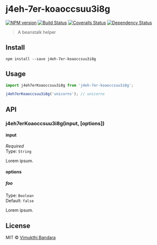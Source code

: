 # j4eh-7er-koaoccsuu3i8g

[![NPM version][npm-image]][npm-url]
[![Build Status][travis-image]][travis-url]
[![Coveralls Status][coveralls-image]][coveralls-url]
[![Dependency Status][depstat-image]][depstat-url]

> A beanstalk helper

## Install

    npm install --save j4eh-7er-koaoccsuu3i8g

## Usage

```js
import j4eh7erKoaoccsuu3i8g from 'j4eh-7er-koaoccsuu3i8g';

j4eh7erKoaoccsuu3i8g('unicorns'); // unicorns
```

## API

### j4eh7erKoaoccsuu3i8g(input, [options])

#### input

*Required*  
Type: `String`

Lorem ipsum.

#### options

##### foo

Type: `Boolean`  
Default: `false`

Lorem ipsum.

## License

MIT © [Vimukthi Bandara](http://vimukthi.com)

[npm-url]: https://npmjs.org/package/j4eh-7er-koaoccsuu3i8g
[npm-image]: https://img.shields.io/npm/v/j4eh-7er-koaoccsuu3i8g.svg?style=flat-square

[travis-url]: https://travis-ci.org/vimukthi-git/j4eh-7er-koaoccsuu3i8g
[travis-image]: https://img.shields.io/travis/vimukthi-git/j4eh-7er-koaoccsuu3i8g.svg?style=flat-square

[coveralls-url]: https://coveralls.io/r/vimukthi-git/j4eh-7er-koaoccsuu3i8g
[coveralls-image]: https://img.shields.io/coveralls/vimukthi-git/j4eh-7er-koaoccsuu3i8g.svg?style=flat-square

[depstat-url]: https://david-dm.org/vimukthi-git/j4eh-7er-koaoccsuu3i8g
[depstat-image]: https://david-dm.org/vimukthi-git/j4eh-7er-koaoccsuu3i8g.svg?style=flat-square
